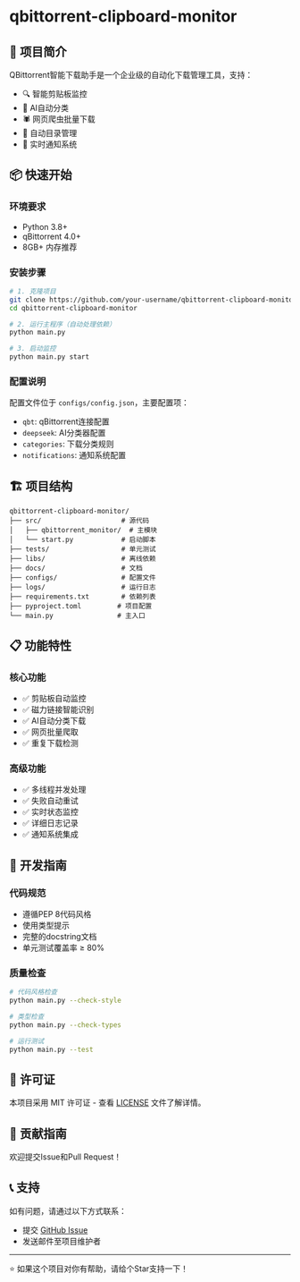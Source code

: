 # qbittorrent-clipboard-monitor

## 🚀 项目简介

QBittorrent智能下载助手是一个企业级的自动化下载管理工具，支持：

- 🔍 智能剪贴板监控
- 🧠 AI自动分类
- 🕷️ 网页爬虫批量下载
- 📂 自动目录管理
- 🔔 实时通知系统

## 📦 快速开始

### 环境要求

- Python 3.8+
- qBittorrent 4.0+
- 8GB+ 内存推荐

### 安装步骤

```bash
# 1. 克隆项目
git clone https://github.com/your-username/qbittorrent-clipboard-monitor.git
cd qbittorrent-clipboard-monitor

# 2. 运行主程序（自动处理依赖）
python main.py

# 3. 启动监控
python main.py start
```

### 配置说明

配置文件位于 `configs/config.json`，主要配置项：

- `qbt`: qBittorrent连接配置
- `deepseek`: AI分类器配置  
- `categories`: 下载分类规则
- `notifications`: 通知系统配置

## 🏗️ 项目结构

```
qbittorrent-clipboard-monitor/
├── src/                    # 源代码
│   ├── qbittorrent_monitor/  # 主模块
│   └── start.py            # 启动脚本
├── tests/                  # 单元测试
├── libs/                   # 离线依赖
├── docs/                   # 文档
├── configs/                # 配置文件
├── logs/                   # 运行日志
├── requirements.txt        # 依赖列表
├── pyproject.toml         # 项目配置
└── main.py                # 主入口
```

## 📋 功能特性

### 核心功能
- ✅ 剪贴板自动监控
- ✅ 磁力链接智能识别
- ✅ AI自动分类下载
- ✅ 网页批量爬取
- ✅ 重复下载检测

### 高级功能
- ✅ 多线程并发处理
- ✅ 失败自动重试
- ✅ 实时状态监控
- ✅ 详细日志记录
- ✅ 通知系统集成

## 🔧 开发指南

### 代码规范
- 遵循PEP 8代码风格
- 使用类型提示
- 完整的docstring文档
- 单元测试覆盖率 ≥ 80%

### 质量检查
```bash
# 代码风格检查
python main.py --check-style

# 类型检查
python main.py --check-types

# 运行测试
python main.py --test
```

## 📄 许可证

本项目采用 MIT 许可证 - 查看 [LICENSE](LICENSE) 文件了解详情。

## 🤝 贡献指南

欢迎提交Issue和Pull Request！

## 📞 支持

如有问题，请通过以下方式联系：

- 提交 [GitHub Issue](https://github.com/your-username/qbittorrent-clipboard-monitor/issues)
- 发送邮件至项目维护者

---

⭐ 如果这个项目对你有帮助，请给个Star支持一下！
